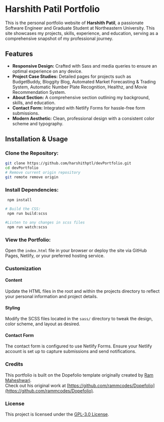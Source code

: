 # Harshith Patil Portfolio

This is the personal portfolio website of **Harshith Patil**, a passionate Software Engineer and Graduate Student at Northeastern University. This site showcases my projects, skills, experience, and education, serving as a comprehensive snapshot of my professional journey.

## Features

- **Responsive Design:** Crafted with Sass and media queries to ensure an optimal experience on any device.
- **Project Case Studies:** Detailed pages for projects such as BudgetBuddy, Bloggity Blog, Automated Market Forecasting & Trading System, Automatic Number Plate Recognition, Healthz, and Movie Recommendation System.
- **About Section:** A comprehensive section outlining my background, skills, and education.
- **Contact Form:** Integrated with Netlify Forms for hassle-free form submissions.
- **Modern Aesthetic:** Clean, professional design with a consistent color scheme and typography.

## Installation & Usage

  ### Clone the Repository:
  
   ```bash
   git clone https://github.com/harshithptl/devPortfolio.git
   cd devPortfolio
   # Remove current origin repository
   git remote remove origin
   ```
  
  ### Install Dependencies:
  
   ```bash
    npm install
   
   # Build the CSS:
    npm run build:scss
   
   #Listen to any changes in scss files
    npm run watch:scss
   ```
     
  ### View the Portfolio:
  Open the `index.html` file in your browser or deploy the site via GitHub Pages, Netlify, or your preferred hosting service.

  ### Customization
  
  #### Content
  Update the HTML files in the root and within the projects directory to reflect your personal information and project details.
  
  #### Styling
  Modify the SCSS files located in the `sass/` directory to tweak the design, color scheme, and layout as desired.
  
  #### Contact Form
  The contact form is configured to use Netlify Forms. Ensure your Netlify account is set up to capture submissions and send notifications.

  
  ### Credits
  This portfolio is built on the Dopefolio template originally created by [Ram Maheshwari](https://github.com/rammcodes).  
  Check out his original work at [https://github.com/rammcodes/Dopefolio](https://github.com/rammcodes/Dopefolio).
  
  ### License
  This project is licensed under the [GPL-3.0 License](LICENSE).